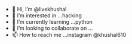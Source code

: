 - 👋 Hi, I’m @livekhushal
- 👀 I’m interested in ...hacking 
- 🌱 I’m currently learning ...python 
- 💞️ I’m looking to collaborate on ...
- 📫 How to reach me ...instagram @khushal610

<!---
livekhushal/livekhushal is a ✨ special ✨ repository because its `README.md` (this file) appears on your GitHub profile.
You can click the Preview link to take a look at your changes.
--->
